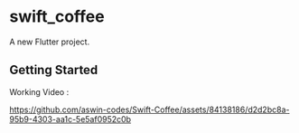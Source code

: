 # swift_coffee

A new Flutter project.

## Getting Started

Working Video : 


https://github.com/aswin-codes/Swift-Coffee/assets/84138186/d2d2bc8a-95b9-4303-aa1c-5e5af0952c0b

